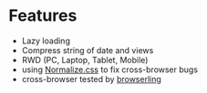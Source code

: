 # Features

- Lazy loading
- Compress string of date and views
- RWD (PC, Laptop, Tablet, Mobile)
- using [Normalize.css](https://necolas.github.io/normalize.css/) to fix cross-browser bugs
- cross-browser tested by [browserling](https://www.browserling.com/)
